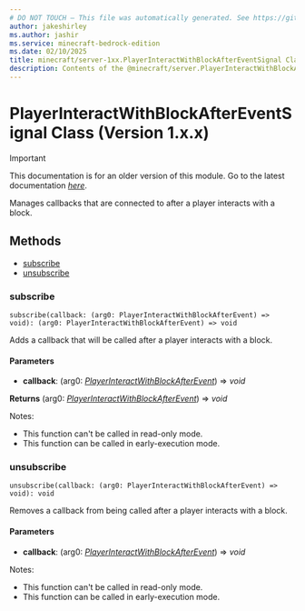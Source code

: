 ```yaml
---
# DO NOT TOUCH — This file was automatically generated. See https://github.com/mojang/minecraftapidocsgenerator to modify descriptions, examples, etc.
author: jakeshirley
ms.author: jashir
ms.service: minecraft-bedrock-edition
ms.date: 02/10/2025
title: minecraft/server-1xx.PlayerInteractWithBlockAfterEventSignal Class
description: Contents of the @minecraft/server.PlayerInteractWithBlockAfterEventSignal class (Version 1.x.x).
---
```

# PlayerInteractWithBlockAfterEventSignal Class (Version 1.x.x)

> [!IMPORTANT]
> This documentation is for an older version of this module. Go to the latest documentation [*here*](../../../scriptapi/minecraft/server/PlayerInteractWithBlockAfterEventSignal.md).

Manages callbacks that are connected to after a player interacts with a block.

## Methods
- [subscribe](#subscribe)
- [unsubscribe](#unsubscribe)

### **subscribe**
`
subscribe(callback: (arg0: PlayerInteractWithBlockAfterEvent) => void): (arg0: PlayerInteractWithBlockAfterEvent) => void
`

Adds a callback that will be called after a player interacts with a block.

#### **Parameters**
- **callback**: (arg0: [*PlayerInteractWithBlockAfterEvent*](PlayerInteractWithBlockAfterEvent.md)) => *void*

**Returns** (arg0: [*PlayerInteractWithBlockAfterEvent*](PlayerInteractWithBlockAfterEvent.md)) => *void*
  
Notes:
- This function can't be called in read-only mode.
- This function can be called in early-execution mode.

### **unsubscribe**
`
unsubscribe(callback: (arg0: PlayerInteractWithBlockAfterEvent) => void): void
`

Removes a callback from being called after a player interacts with a block.

#### **Parameters**
- **callback**: (arg0: [*PlayerInteractWithBlockAfterEvent*](PlayerInteractWithBlockAfterEvent.md)) => *void*
  
Notes:
- This function can't be called in read-only mode.
- This function can be called in early-execution mode.

